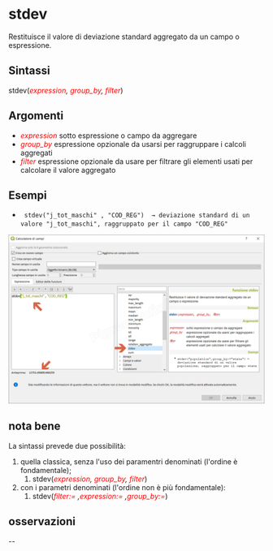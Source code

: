 # stdev

Restituisce il valore di deviazione standard aggregato da un campo o espressione.

## Sintassi

stdev(_<span style="color:red;">expression</span>, <span style="color:red;">group_by</span>, <span style="color:red;">filter</span>_)

## Argomenti

* _<span style="color:red;">expression</span>_ sotto espressione o campo da aggregare
* _<span style="color:red;">group_by</span>_ espressione opzionale da usarsi per raggruppare i calcoli aggregati
* _<span style="color:red;">filter</span>_ espressione opzionale da usare per filtrare gli elementi usati per calcolare il valore aggregato


## Esempi

* ` stdev("j_tot_maschi" , "COD_REG")  → deviazione standard di un valore "j_tot_maschi", raggruppato per il campo "COD_REG"`

![](../../img/aggregates/stdev/stdev1.png)

## nota bene

La sintassi prevede due possibilità:
1. quella classica, senza l'uso dei paramentri denominati (l'ordine è fondamentale);
    1. stdev(_<span style="color:red;">expression</span>, <span style="color:red;">group_by</span>, <span style="color:red;">filter</span>_)
2. con i parametri denominati (l'ordine non è più fondamentale): 
    1. stdev(_<span style="color:red;">filter:=</span> ,<span style="color:red;">expression:=</span> ,<span style="color:red;">group_by:=</span>_)

## osservazioni

--
